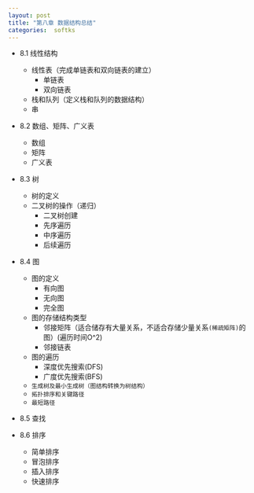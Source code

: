 ```yaml
---
layout: post
title: "第八章 数据结构总结"
categories:  softks
---
```



- 8.1 线性结构
    - 线性表（完成单链表和双向链表的建立）
        - 单链表
        - 双向链表
    - 栈和队列（定义栈和队列的数据结构）
    - 串
- 8.2 数组、矩阵、广义表
    - 数组
    - 矩阵
    - 广义表
- 8.3 树
    - 树的定义
    - 二叉树的操作（递归）
        - 二叉树创建 
        - 先序遍历
        - 中序遍历
        - 后续遍历
- 8.4 图
    - 图的定义
        - 有向图
        - 无向图
        - 完全图
    - 图的存储结构类型
        - 邻接矩阵（适合储存有大量关系，不适合存储少量关系`(稀疏矩阵)`的图）(遍历时间O^2)
        - 邻接链表
    - 图的遍历
        - 深度优先搜索(DFS)
        - 广度优先搜索(BFS)
    - `生成树及最小生成树（图结构转换为树结构）`
    - `拓扑排序和关键路径`
    - `最短路径`
- 8.5 查找

- 8.6 排序
    - 简单排序
    - 冒泡排序
    - 插入排序
    - 快速排序

